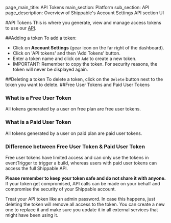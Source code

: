 page_main_title: API Tokens
main_section: Platform
sub_section: API
page_description: Overview of Shippable's Account Settings API section UI

#API Tokens
This is where you generate, view and manage access tokens to use our [API](/platform/api-overview).

##Adding a token
To add a token:

- Click on **Account Settings** (gear icon on the far right of the dashboard).
- Click on 'API tokens' and then 'Add Tokens' button.
- Enter a token name and click on `Add` to create a new token.
- IMPORTANT: Remember to copy the token. For security reasons, the token will never
be displayed again.

##Deleting a token
To delete a token, click on the `Delete` button next to the token you want to delete.
##Free User Tokens and Paid User Tokens
### What is a Free User Token
All tokens generated by a user on free plan are free user tokens.
### What is a Paid User Token
All tokens generated by a user on paid plan are paid user tokens.
### Difference between Free User Token & Paid User Token
Free user tokens have limited access and can only use the tokens in eventTrigger to trigger a build, whereas users with paid user tokens can access the full Shippable API.

**Please remember to keep your token safe and do not share it with anyone.** If your token get compromised, API calls can be made on your behalf and compromise the security of your Shippable account.

Treat your API token like an admin password. In case this happens, just deleting the token will remove all access to the token. You can create a new one to replace it and make sure you update it in all external services that might have been using it.
